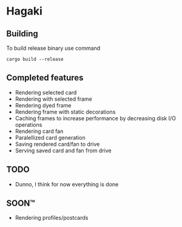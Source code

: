 # Hagaki

## Building
To build release binary use command
```
cargo build --release
```

## Completed features
- Rendering selected card
- Rendering with selected frame
- Rendering dyed frame
- Rendering frame with static decorations
- Caching frames to increase performance by decreasing disk I/O operations
- Rendering card fan
- Paralellized card generation
- Saving rendered card/fan to drive
- Serving saved card and fan from drive

## TODO
- Dunno, I think for now everything is done

## SOON™
- Rendering profiles/postcards